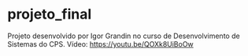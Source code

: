 # projeto_final
 Projeto desenvolvido por Igor Grandin no curso de Desenvolvimento de Sistemas do CPS. Vídeo: https://youtu.be/QOXk8UiBoOw
